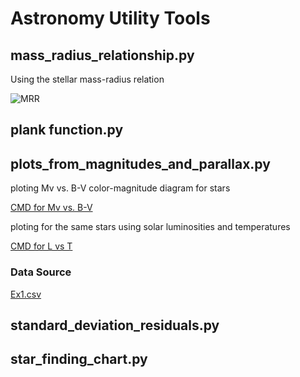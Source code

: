 # Astronomy Utility Tools

## mass_radius_relationship.py

Using the stellar mass-radius relation

![MRR](https://github.com/arthurhernandez/AstronomyUtilityTools/blob/main/ReadmeResources/Screen%20Shot%202022-08-25%20at%2010.45.30%20PM.png?raw=true)

## plank function.py

## plots_from_magnitudes_and_parallax.py

ploting Mv vs. B-V color-magnitude diagram for stars

[CMD for Mv vs. B-V](https://github.com/arthurhernandez/AstronomyUtilityTools/blob/main/ReadmeResources/CMDOriginal.pdf)

ploting for the same stars using solar luminosities and temperatures

[CMD for L vs T](https://github.com/arthurhernandez/AstronomyUtilityTools/blob/main/ReadmeResources/annotated-CMD.pdf)

### Data Source

[Ex1.csv](https://github.com/arthurhernandez/AstronomyUtilityTools/blob/main/ReadmeResources/Ex1.csv)

## standard_deviation_residuals.py

## star_finding_chart.py

